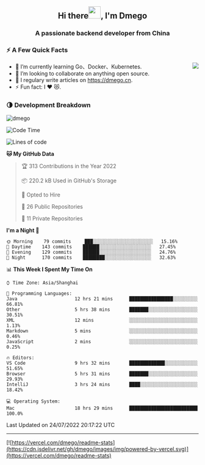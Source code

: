 <h2 align="center">Hi there<img src="https://cdn.jsdelivr.net/gh/dmego/images/img/Hi.gif" height="32" />, I'm Dmego </h2>
<h3 align="center">A passionate backend developer from China</h3>

### ⚡️ A Few Quick Facts

<img align="right" src="https://readme-stats-dmego.vercel.app/api?username=dmego&show_icons=true&icon_color=1573B3&hide_title=true&text_color=718096&bg_color=00000000&hide_border=true"/>

<ul>
    <li> 🌱 I’m currently learning Go、Docker、Kubernetes.</li>
    <li> 👯 I’m looking to collaborate on anything open source.</li>
    <li> 📝 I regulary write articles on <a href="https://dmego.cn">https://dmego.cn</a>.</li>
    <li> ⚡ Fun fact: I ❤️ 😻.</li>
</ul>

### 🌗 Development Breakdown

<img src="https://komarev.com/ghpvc/?username=dmego" alt="dmego" />

<!--START_SECTION:waka-->
![Code Time](http://img.shields.io/badge/Code%20Time-1%2C601%20hrs%2035%20mins-blue)

![Lines of code](https://img.shields.io/badge/From%20Hello%20World%20I%27ve%20Written-239%20Thousand%20lines%20of%20code-blue)

**🐱 My GitHub Data** 

> 🏆 313 Contributions in the Year 2022
 > 
> 📦 220.2 kB Used in GitHub's Storage 
 > 
> 💼 Opted to Hire
 > 
> 📜 26 Public Repositories 
 > 
> 🔑 11 Private Repositories  
 > 
**I'm a Night 🦉** 

```text
🌞 Morning    79 commits     ███░░░░░░░░░░░░░░░░░░░░░░   15.16% 
🌆 Daytime    143 commits    ██████░░░░░░░░░░░░░░░░░░░   27.45% 
🌃 Evening    129 commits    ██████░░░░░░░░░░░░░░░░░░░   24.76% 
🌙 Night      170 commits    ████████░░░░░░░░░░░░░░░░░   32.63%

```


📊 **This Week I Spent My Time On** 

```text
⌚︎ Time Zone: Asia/Shanghai

💬 Programming Languages: 
Java                     12 hrs 21 mins      ████████████████░░░░░░░░░   66.81% 
Other                    5 hrs 38 mins       ███████░░░░░░░░░░░░░░░░░░   30.51% 
XML                      12 mins             ░░░░░░░░░░░░░░░░░░░░░░░░░   1.13% 
Markdown                 5 mins              ░░░░░░░░░░░░░░░░░░░░░░░░░   0.46% 
JavaScript               2 mins              ░░░░░░░░░░░░░░░░░░░░░░░░░   0.25%

🔥 Editors: 
VS Code                  9 hrs 32 mins       █████████████░░░░░░░░░░░░   51.65% 
Browser                  5 hrs 31 mins       ███████░░░░░░░░░░░░░░░░░░   29.93% 
IntelliJ                 3 hrs 24 mins       ████░░░░░░░░░░░░░░░░░░░░░   18.42%

💻 Operating System: 
Mac                      18 hrs 29 mins      █████████████████████████   100.0%

```


 Last Updated on 24/07/2022 20:17:22 UTC
<!--END_SECTION:waka-->

---

[![https://vercel.com/dmego/readme-stats](https://cdn.jsdelivr.net/gh/dmego/images/img/powered-by-vercel.svg)](https://vercel.com/dmego/readme-stats)

